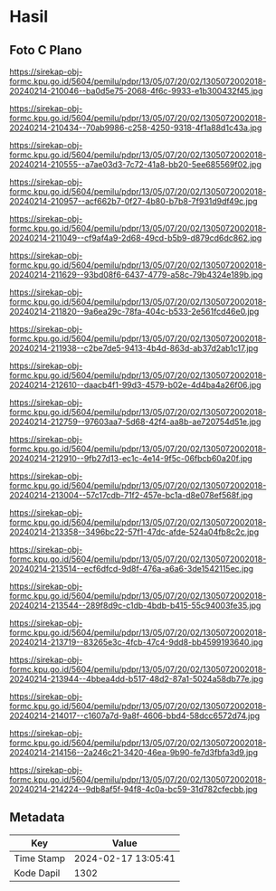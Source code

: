 # Hasil

## Foto C Plano

https://sirekap-obj-formc.kpu.go.id/5604/pemilu/pdpr/13/05/07/20/02/1305072002018-20240214-210046--ba0d5e75-2068-4f6c-9933-e1b300432f45.jpg

https://sirekap-obj-formc.kpu.go.id/5604/pemilu/pdpr/13/05/07/20/02/1305072002018-20240214-210434--70ab9986-c258-4250-9318-4f1a88d1c43a.jpg

https://sirekap-obj-formc.kpu.go.id/5604/pemilu/pdpr/13/05/07/20/02/1305072002018-20240214-210555--a7ae03d3-7c72-41a8-bb20-5ee685569f02.jpg

https://sirekap-obj-formc.kpu.go.id/5604/pemilu/pdpr/13/05/07/20/02/1305072002018-20240214-210957--acf662b7-0f27-4b80-b7b8-7f931d9df49c.jpg

https://sirekap-obj-formc.kpu.go.id/5604/pemilu/pdpr/13/05/07/20/02/1305072002018-20240214-211049--cf9af4a9-2d68-49cd-b5b9-d879cd6dc862.jpg

https://sirekap-obj-formc.kpu.go.id/5604/pemilu/pdpr/13/05/07/20/02/1305072002018-20240214-211629--93bd08f6-6437-4779-a58c-79b4324e189b.jpg

https://sirekap-obj-formc.kpu.go.id/5604/pemilu/pdpr/13/05/07/20/02/1305072002018-20240214-211820--9a6ea29c-78fa-404c-b533-2e561fcd46e0.jpg

https://sirekap-obj-formc.kpu.go.id/5604/pemilu/pdpr/13/05/07/20/02/1305072002018-20240214-211938--c2be7de5-9413-4b4d-863d-ab37d2ab1c17.jpg

https://sirekap-obj-formc.kpu.go.id/5604/pemilu/pdpr/13/05/07/20/02/1305072002018-20240214-212610--daacb4f1-99d3-4579-b02e-4d4ba4a26f06.jpg

https://sirekap-obj-formc.kpu.go.id/5604/pemilu/pdpr/13/05/07/20/02/1305072002018-20240214-212759--97603aa7-5d68-42f4-aa8b-ae720754d51e.jpg

https://sirekap-obj-formc.kpu.go.id/5604/pemilu/pdpr/13/05/07/20/02/1305072002018-20240214-212910--9fb27d13-ec1c-4e14-9f5c-06fbcb60a20f.jpg

https://sirekap-obj-formc.kpu.go.id/5604/pemilu/pdpr/13/05/07/20/02/1305072002018-20240214-213004--57c17cdb-71f2-457e-bc1a-d8e078ef568f.jpg

https://sirekap-obj-formc.kpu.go.id/5604/pemilu/pdpr/13/05/07/20/02/1305072002018-20240214-213358--3496bc22-57f1-47dc-afde-524a04fb8c2c.jpg

https://sirekap-obj-formc.kpu.go.id/5604/pemilu/pdpr/13/05/07/20/02/1305072002018-20240214-213514--ecf6dfcd-9d8f-476a-a6a6-3de1542115ec.jpg

https://sirekap-obj-formc.kpu.go.id/5604/pemilu/pdpr/13/05/07/20/02/1305072002018-20240214-213544--289f8d9c-c1db-4bdb-b415-55c94003fe35.jpg

https://sirekap-obj-formc.kpu.go.id/5604/pemilu/pdpr/13/05/07/20/02/1305072002018-20240214-213719--83265e3c-4fcb-47c4-9dd8-bb4599193640.jpg

https://sirekap-obj-formc.kpu.go.id/5604/pemilu/pdpr/13/05/07/20/02/1305072002018-20240214-213944--4bbea4dd-b517-48d2-87a1-5024a58db77e.jpg

https://sirekap-obj-formc.kpu.go.id/5604/pemilu/pdpr/13/05/07/20/02/1305072002018-20240214-214017--c1607a7d-9a8f-4606-bbd4-58dcc6572d74.jpg

https://sirekap-obj-formc.kpu.go.id/5604/pemilu/pdpr/13/05/07/20/02/1305072002018-20240214-214156--2a246c21-3420-46ea-9b90-fe7d3fbfa3d9.jpg

https://sirekap-obj-formc.kpu.go.id/5604/pemilu/pdpr/13/05/07/20/02/1305072002018-20240214-214224--9db8af5f-94f8-4c0a-bc59-31d782cfecbb.jpg


## Metadata

| Key        | Value               |
| ---------- | ------------------- |
| Time Stamp | 2024-02-17 13:05:41 |
| Kode Dapil | 1302                |



